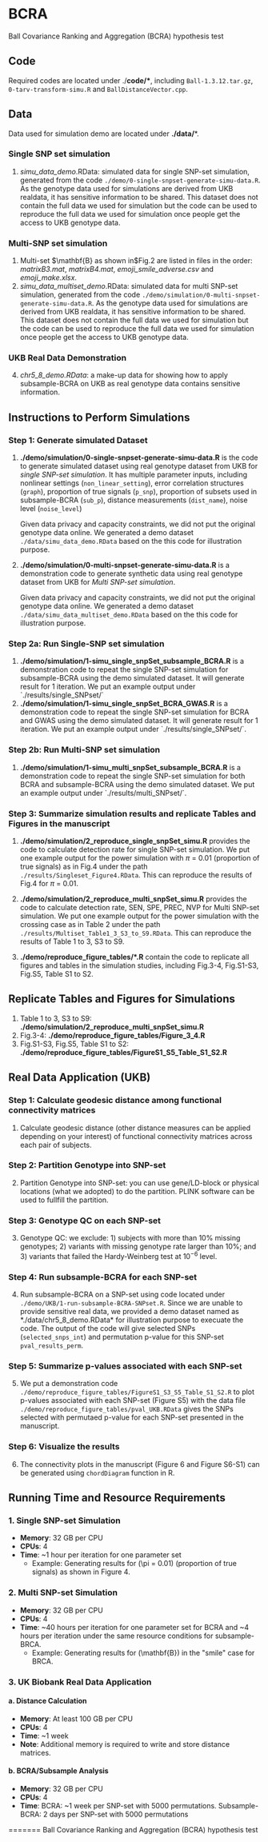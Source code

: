 # BCRA

Ball Covariance Ranking and Aggregation (BCRA) hypothesis test

## Code

Required codes are located under ./**code/\***, including `Ball-1.3.12.tar.gz`, `0-tarv-transform-simu.R` and `BallDistanceVector.cpp`.

## Data

Data used for simulation demo are located under **./data/**\*.  

### Single SNP set simulation

1) *simu_data_demo*.RData: simulated data for single SNP-set simulation, generated from the code `./demo/0-single-snpset-generate-simu-data.R`. As the genotype data used for simulations are derived from UKB realdata, it has sensitive information to be shared. This dataset does not contain the full data we used for simulation but the code can be used to reproduce the full data we used for simulation once people get the access to UKB genotype data.

### Multi-SNP set simulation

1)  Multi-set \$\mathbf{B} as shown in\$Fig.2 are listed in files in the order: *matrixB3.mat*, *matrixB4.mat*, *emoji_smile_adverse.csv* and *emoji_make.xlsx*.
2)  *simu_data_multiset_demo*.RData: simulated data for multi SNP-set simulation, generated from the code `./demo/simulation/0-multi-snpset-generate-simu-data.R`. As the genotype data used for simulations are derived from UKB realdata, it has sensitive information to be shared. This dataset does not contain the full data we used for simulation but the code can be used to reproduce the full data we used for simulation once people get the access to UKB genotype data.

### UKB Real Data Demonstration
4)  *chr5_8_demo.RData*: a make-up data for showing how to apply subsample-BCRA on UKB as real genotype data contains sensitive information.

## Instructions to Perform Simulations 

### Step 1: Generate simulated Dataset

1.  **./demo/simulation/0-single-snpset-generate-simu-data.R** is the code to generate simulated dataset using real genotype dataset from UKB for *single SNP-set simulation*. It has multiple parameter inputs, including nonlinear settings (`non_linear_setting`), error correlation structures (`graph`), proportion of true signals (`p_snp`), proportion of subsets used in subsample-BCRA (`sub_p`), distance measurements (`dist_name`), noise level (`noise_level`)

    Given data privacy and capacity constraints, we did not put the original genotype data online. We generated a demo dataset `./data/simu_data_demo.RData` based on the this code for illustration purpose.

2.  **./demo/simulation/0-multi-snpset-generate-simu-data.R** is a demonstration code to generate synthetic data using real genotype dataset from UKB for *Multi SNP-set simulation*.

    Given data privacy and capacity constraints, we did not put the original genotype data online. We generated a demo dataset `./data/simu_data_multiset_demo.RData` based on the this code for illustration purpose.

### Step 2a: Run Single-SNP set simulation

1.  **./demo/simulation/1-simu_single_snpSet_subsample_BCRA.R** is a demonstration code to repeat the single SNP-set simulation for subsample-BCRA using the demo simulated dataset. It will generate result for 1 iteration. We put an example output under \`./results/single_SNPset/\`
2.  **./demo/simulation/1-simu_single_snpSet_BCRA_GWAS.R** is a demonstration code to repeat the single SNP-set simulation for BCRA and GWAS using the demo simulated dataset. It will generate result for 1 iteration. We put an example output under \`./results/single_SNPset/\`.

### Step 2b: Run Multi-SNP set simulation

1.  **./demo/simulation/1-simu_multi_snpSet_subsample_BCRA.R** is a demonstration code to repeat the single SNP-set simulation for both BCRA and subsample-BCRA using the demo simulated dataset. We put an example output under \`./results/multi_SNPset/\`.

### Step 3: Summarize simulation results and replicate Tables and Figures in the manuscript

1.  **./demo/simulation/2_reproduce_single_snpSet_simu.R** provides the code to calculate detection rate for single SNP-set simulation. We put one example output for the power simulation with $\pi$ = 0.01 (proportion of true signals) as in Fig.4 under the path `./results/Singleset_Figure4.RData`. This can reproduce the results of Fig.4 for $\pi$ = 0.01.

2.  **./demo/simulation/2_reproduce_multi_snpSet_simu.R** provides the code to calculate detection rate, SEN, SPE, PREC, NVP for Multi SNP-set simulation. We put one example output for the power simulation with the crossing case as in Table 2 under the path `./results/Multiset_Table1_3_S3_to_S9.RData`. This can reproduce the results of Table 1 to 3, S3 to S9.

3. **./demo/reproduce_figure_tables/*.R** contain the code to replicate all figures and tables in the simulation studies, including Fig.3-4, Fig.S1-S3, Fig.S5, Table S1 to S2. 

## Replicate Tables and Figures for Simulations

1) Table 1 to 3, S3 to S9: **./demo/simulation/2_reproduce_multi_snpSet_simu.R**
2) Fig.3-4: **./demo/reproduce_figure_tables/Figure_3_4.R**
3) Fig.S1-S3, Fig.S5, Table S1 to S2: **./demo/reproduce_figure_tables/FigureS1_S5_Table_S1_S2.R**

## Real Data Application (UKB)
### Step 1: Calculate geodesic distance among functional connectivity matrices
1.  Calculate geodesic distance (other distance measures can be applied depending on your interest) of functional connectivity matrices across each pair of subjects.
### Step 2: Partition Genotype into SNP-set
2.  Partition Genotype into SNP-set: you can use gene/LD-block or physical locations (what we adopted) to do the partition. PLINK software can be used to fullfill the partition.
### Step 3: Genotype QC on each SNP-set
3.  Genotype QC: we exclude: 1) subjects with more than 10% missing genotypes; 2) variants with missing genotype rate larger than 10%; and 3) variants that failed the Hardy-Weinberg test at $10^{-6}$ level.
### Step 4: Run subsample-BCRA for each SNP-set
4.  Run subsample-BCRA on a SNP-set using code located under `./demo/UKB/1-run-subsample-BCRA-SNPset.R`. Since we are unable to provide sensitive real data, we provided a demo dataset named as \*./data/chr5_8_demo.RData\* for illustration purpose to execuate the code. The output of the code will give selected SNPs (`selected_snps_int`) and permutation p-value for this SNP-set `pval_results_perm`.
### Step 5: Summarize p-values associated with each SNP-set
5. We put a demonstration code `./demo/reproduce_figure_tables/FigureS1_S3_S5_Table_S1_S2.R` to plot p-values associated with each SNP-set (Figure S5) with the data file `./demo/reproduce_figure_tables/pval_UKB.RData` gives the SNPs selected with permutaed p-value for each SNP-set presented in the manuscript.
### Step 6: Visualize the results
6. The connectivity plots in the manuscript (Figure 6 and Figure S6-S1) can be generated using `chordDiagram` function in R.

## Running Time and Resource Requirements

### 1. Single SNP-set Simulation
- **Memory**: 32 GB per CPU
- **CPUs**: 4  
- **Time**: ~1 hour per iteration for one parameter set  
  - Example: Generating results for \(\pi = 0.01\) (proportion of true signals) as shown in Figure 4.

### 2. Multi SNP-set Simulation
- **Memory**: 32 GB per CPU
- **CPUs**: 4  
- **Time**: ~40 hours per iteration for one parameter set for BCRA and ~4 hours per iteration under the same resource conditions for subsample-BRCA.
  - Example: Generating results for \(\mathbf{B}\) in the "smile" case for BRCA.

### 3. UK Biobank Real Data Application
#### a. Distance Calculation
- **Memory**: At least 100 GB per CPU
- **CPUs**: 4  
- **Time**: ~1 week  
- **Note**: Additional memory is required to write and store distance matrices.

#### b. BCRA/Subsample Analysis
  - **Memory**: 32 GB per CPU 
  - **CPUs**: 4  
  - **Time**: BCRA: ~1 week per SNP-set with 5000 permutations. Subsample-BCRA: 2 days per SNP-set with 5000 permutations

=======
Ball Covariance Ranking and Aggregation (BCRA) hypothesis test
